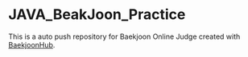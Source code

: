 # JAVA_BeakJoon_Practice
This is a auto push repository for Baekjoon Online Judge created with [BaekjoonHub](https://github.com/BaekjoonHub/BaekjoonHub).
